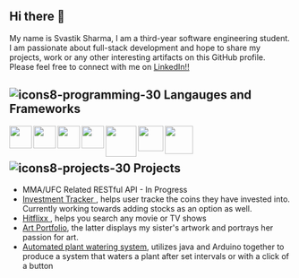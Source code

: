 ## Hi there 👋

My name is Svastik Sharma, I am a third-year software engineering student. I am passionate about full-stack development and hope to share my projects, work or any other interesting artifacts on this GitHub profile. Please feel free to connect with me on <a href="https://www.linkedin.com/in/svastiksharma/">LinkedIn!!</a>
 
<!-- <img src="https://cdn.jsdelivr.net/gh/devicons/devicon/icons/linkedin/linkedin-original.svg" target="_blank" style="width:40px;" /> <a href= "www.linkedin.com/in/svastiksharma" target="_blank">Click to connect</a> -->



## ![icons8-programming-30](https://user-images.githubusercontent.com/84158891/226190211-648247f9-8ad7-42a4-8214-77f815ee5874.png) Langauges and Frameworks

<img src="https://cdn.jsdelivr.net/gh/devicons/devicon/icons/javascript/javascript-original.svg" align="left" width="40px" />
<img src="https://cdn.jsdelivr.net/gh/devicons/devicon/icons/react/react-original.svg" align="left" width="40px" />
<img src="https://cdn.jsdelivr.net/gh/devicons/devicon/icons/jquery/jquery-original-wordmark.svg" align="left" width="40px" />          
<img src="https://cdn.jsdelivr.net/gh/devicons/devicon/icons/java/java-original-wordmark.svg" align="left" width="40px" />
<img src="https://cdn.jsdelivr.net/gh/devicons/devicon/icons/nodejs/nodejs-original-wordmark.svg" align="left" width="55px" />
<img align="left" width="45px" src="https://cdn.jsdelivr.net/gh/devicons/devicon/icons/bootstrap/bootstrap-original-wordmark.svg" />
<img src="https://cdn.jsdelivr.net/gh/devicons/devicon/icons/mysql/mysql-original-wordmark.svg" align="left" width="50px" />
          
<br />
<br />

##

## ![icons8-projects-30](https://user-images.githubusercontent.com/84158891/226190637-116158a0-931d-44fd-8eba-c3a789871509.png) Projects
- MMA/UFC Related RESTful API - In Progress
- <a href="https://investmentracker.netlify.app/"> Investment Tracker </a>, helps user tracke the coins they have invested into. Currently working towards adding stocks as an option as well.<br />
- <a href="https://hitflixx.netlify.app/index.html"> Hitflixx <a/>, helps you search any movie or TV shows
- <a href="https://artkase.netlify.app/">Art Portfolio</a>, the latter displays my sister's artwork and portrays her passion for art.
- <a href="https://github.com/svastiks/automated-plant-watering-system">Automated plant watering system</a>, utilizes java and Arduino together to produce a system that waters a plant after set intervals or with a click of a button



<!-- **svastiks/svastiks** is a ✨ _special_ ✨ repository because its `README.md` (this file) appears on your GitHub profile.

Here are some ideas to get you started:

- 🔭 I’m currently working on ...
- 🌱 I’m currently learning ...
- 👯 I’m looking to collaborate on ...
- 🤔 I’m looking for help with ...
- 💬 Ask me about ...
- 📫 How to reach me: ...
- 😄 Pronouns: ...
- ⚡ Fun fact: ...
-->
